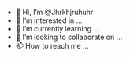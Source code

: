 - 👋 Hi, I’m @Jhrkhjruhuhr
- 👀 I’m interested in ...
- 🌱 I’m currently learning ...
- 💞️ I’m looking to collaborate on ...
- 📫 How to reach me ...

<!---
Jhrkhjruhuhr/Jhrkhjruhuhr is a ✨ special ✨ repository because its `README.md` (this file) appears on your GitHub profile.
You can click the Preview link to take a look at your changes.
--->

